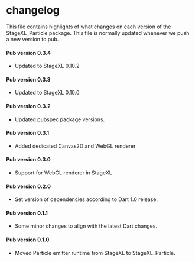 # changelog

This file contains highlights of what changes on each version of the StageXL_Particle
package. This file is normally updated whenever we push a new version to pub.

#### Pub version 0.3.4
  * Updated to StageXL 0.10.2
  
#### Pub version 0.3.3
  * Updated to StageXL 0.10.0
  
#### Pub version 0.3.2
  * Updated pubspec package versions.
  
#### Pub version 0.3.1
  * Added dedicated Canvas2D and WebGL renderer
  
#### Pub version 0.3.0
  * Support for WebGL renderer in StageXL

#### Pub version 0.2.0
  * Set version of dependencies according to Dart 1.0 release.

#### Pub version 0.1.1
  * Some minor changes to align with the latest Dart changes.

#### Pub version 0.1.0
  * Moved Particle emitter runtime from StageXL to StageXL_Particle.

